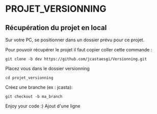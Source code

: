 
# PROJET_VERSIONNING


## Récupération du projet en local

Sur votre PC, se positionner dans un dossier prévu pour ce projet.

Pour pouvoir récupérer le projet il faut copier coller cette commande :
```
git clone -b dev https://github.com/jcastaesgi/Versionning.git
```
Placez vous dans le dossier versionning
```
cd projet_versionning
```
Créez une branche (ex : jcasta):
```
git checkout -b ma_branch
```

Enjoy your code :)
Ajout d'une ligne
